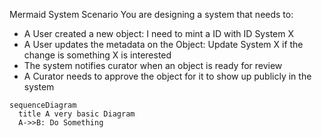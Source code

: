 Mermaid System Scenario
You are designing a system that needs to:

* A User created a new object: I need to mint a ID with ID System X
* A User updates the metadata on the Object: Update System X if the change is something X is interested
* The system notifies curator when an object is ready for review
* A Curator needs to approve the object for it to show up publicly in the system

```mermaid
sequenceDiagram
  title A very basic Diagram
  A->>B: Do Something
```
